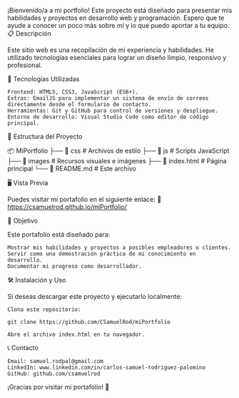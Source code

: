 ¡Bienvenido/a a mi portfolio! Este proyecto está diseñado para presentar mis habilidades y proyectos en desarrollo web y programación. Espero que te ayude a conocer un poco más sobre mí y lo que puedo aportar a tu equipo.
📋 Descripción

Este sitio web es una recopilación de mi experiencia y habilidades. He utilizado tecnologías esenciales para lograr un diseño limpio, responsivo y profesional.

🚀 Tecnologías Utilizadas

    Frontend: HTML5, CSS3, JavaScript (ES6+).
    Extras: EmailJS para implementar un sistema de envío de correos directamente desde el formulario de contacto.
    Herramientas: Git y GitHub para control de versiones y despliegue.
    Entorno de desarrollo: Visual Studio Code como editor de código principal.

📂 Estructura del Proyecto

📦 MiPortfolio
├── 📁 css          # Archivos de estilo
├── 📁 js           # Scripts JavaScript
├── 📁 images       # Recursos visuales e imágenes
├── 📄 index.html   # Página principal
└── 📄 README.md    # Este archivo

🖥️ Vista Previa

Puedes visitar mi portafolio en el siguiente enlace:
🔗 https://csamuelrod.github.io/miPortfolio/


🎯 Objetivo

Este portafolio está diseñado para:

    Mostrar mis habilidades y proyectos a posibles empleadores o clientes.
    Servir como una demostración práctica de mi conocimiento en desarrollo.
    Documentar mi progreso como desarrollador.

🛠️ Instalación y Uso

Si deseas descargar este proyecto y ejecutarlo localmente:

    Clona este repositorio:

    git clone https://github.com/CSamuelRod/miPortfolio

    Abre el archivo index.html en tu navegador.

📞 Contacto

    Email: samuel.rodpal@gmail.com
    LinkedIn: www.linkedin.com/in/carlos-samuel-rodriguez-palomino
    GitHub: github.com/csamuelrod

¡Gracias por visitar mi portafolio! 🎉